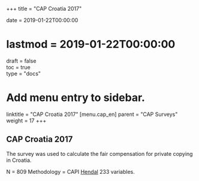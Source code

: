 +++
title = "CAP Croatia 2017"

date = 2019-01-22T00:00:00
# lastmod = 2019-01-22T00:00:00

draft = false  
toc = true  
type = "docs"  

# Add menu entry to sidebar.
linktitle = "CAP Croatia 2017"
[menu.cap_en]
  parent = "CAP Surveys"
  weight = 17
+++

## CAP Croatia 2017

The survey was used to calculate the fair compensation for private copying in Croatia.

N = 809
Methodology = CAPI [Hendal](http://www.hendal.hr/)
233 variables.
